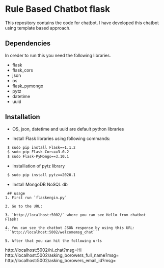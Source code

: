Rule Based Chatbot flask
===================

This repository contains the code for chatbot. I have developed this chatbot using template based approach.

## Dependencies

In oreder to run this you need the following libraries.

* flask
* flask_cors
* json
* os
* flask_pymongo
* pytz
* datetime
* uuid

## Installation

* OS, json, datetime and uuid are default python libraries


* Install Flask libraries using following commands:
```bash
 $ sudo pip install Flask==1.1.2
 $ sudo pip Flask-Cors==3.0.2
 $ sudo Flask-PyMongo==3.10.1
```
* Installlation of pytz library
```bash
 $ sudo pip install pytz==2020.1
```


* Install MongoDB NoSQL db 


```
 ## usage
1. First run `flaskengin.py` 

2. Go to the URL: 

3. `http://localhost:5002/` where you can see Hello from chatbot Flask! 

4. You can see the chatbot JSON response by using this URL: 
```http://localhost:5002/welcomemsg_chat```

5. After that you can hit the following urls
  ```
  http://localhost:5002/hi_chat?msg=Hi
  http://localhost:5002/asking_borowers_full_name?msg=<your name> 
  http://localhost:5002/asking_borowers_email_id?msg=<Your email address>
  ```
 

